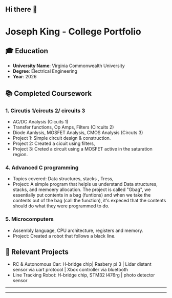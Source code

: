 ## Hi there 👋

<!--
**justaver/justaver** is a ✨ _special_ ✨ repository because its `README.md` (this file) appears on your GitHub profile.

Here are some ideas to get you started:

- 🔭 I’m currently working on ...
- 🌱 I’m currently learning ...
- 👯 I’m looking to collaborate on ...
- 🤔 I’m looking for help with ...
- 💬 Ask me about ...
- 📫 How to reach me: ...
- 😄 Pronouns: ...
- ⚡ Fun fact: ...
-->



# Joseph King - College Portfolio

## 🎓 Education

- **University Name**: Virginia Commonwealth University
- **Degree**: Electrical Engineering
- **Year**: 2026

## 📚 Completed Coursework

### 1. **Circutis 1/circuts 2/ circuits 3** 
   - AC/DC Analysis (Cicuits 1)
   - Transfer functions, Op Amps, Filters (Circuits 2)
   - Diode Aanlysis, MOSFET Analysis, CMOS Analysis (Circuts 3)
   - Project 1: Simple circuit design & construction. 
   - Project 2: Created a cicuit using filters,
   - Project 3: Creted a circuit using a MOSFET active in the saturation region.

### 4. **Advanced C programming**
   - Topics covered: Data structures, stacks , Tress, 
   - Project: A simple program that helpls us understand Data structures, stacks, and memoery allocation. The project is called "Gbag", we essentially put contents in a bag (funtions) and when we take the contents out of the bag (call the function), it's expeced that the contents should do what they were programmed to do.

### 5. **Microcomputers**
   - Assembly language, CPU architecture, registers and memory.
   - Project: Created a robot that follows a black line.
   

## 💼 Relevant Projects

- RC & Autonomous Car: H-bridge chip| Rasbery pi 3 | Lidar distant sensor via uart protocol | Xbox controller via bluetooth 
- Line Tracking Robot: H-bridge chip, STM32 l476rg | photo detector sensor 

---


---
